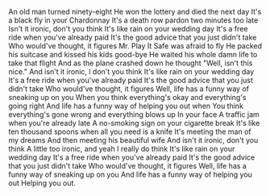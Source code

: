 An old man turned ninety-eight
He won the lottery and died the next day
It's a black fly in your Chardonnay
It's a death row pardon two minutes too late
Isn't it ironic, don't you think
It's like rain on your wedding day
It's a free ride when you've already paid
It's the good advice that you just didn't take
Who would've thought, it figures
Mr. Play It Safe was afraid to fly
He packed his suitcase and kissed his kids good-bye
He waited his whole damn life to take that flight
And as the plane crashed down he thought
"Well, isn't this nice."
And isn't it ironic, l don't you think
It's like rain on your wedding day
It's a free ride when you've already paid
It's the good advice that you just didn't take
Who would've thought, it figures
Well, life has a funny way of sneaking up on you
When you think everything's okay and everything's going right
And life has a funny way of helping you out when
You think everything's gone wrong and everything blows up
In your face
A traffic jam when you're already late
A no-smoking sign on your cigarette break
It's like ten thousand spoons when all you need is a knife
It's meeting the man of my dreams
And then meeting his beautiful wife
And isn't it ironic, don't you think
A little too ironic, and yeah I really do think
It's like rain on your wedding day
It's a free ride when you've already paid
It's the good advice that you just didn't take
Who would've thought, it figures
Well, life has a funny way of sneaking up on you
And life has a funny way of helping you out
Helping you out.
